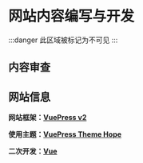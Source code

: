 # 网站内容编写与开发

:::danger 此区域被标记为不可见
:::

## 内容审查

<InfoCom title="保姆级新手教程" content="作者：萨卡班偷笑鱼" button-text="审查" link="newplayer.html" InfoPath="true"/>

## 网站信息

**网站框架：[VuePress v2](https://vuepress.vuejs.org/zh/)**

**使用主题：[VuePress Theme Hope](https://theme-hope.vuejs.press/zh/)**

**二次开发：[Vue](https://cn.vuejs.org/)**
